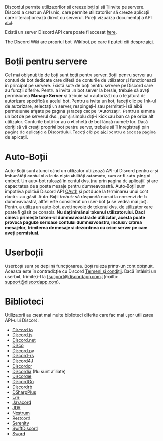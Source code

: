 <!-- TITLE: [RO] Boții-->
<!-- SUBTITLE: Informații despre varietatea de boți Discord  -->

Discordul permite utilizatorilor să creeze boți și să îi invite pe servere. Discord a creat un API unic, care permite utilizatorilor să creeze aplicații care interacționează direct cu serverul. Puteți vizualiza documentația API [aici](https://discordapp.com/developers/docs/intro).

Există un server Discord API care poate fi accesat [here](http://discord.gg/discord-api).

The Discord Wiki are propriul bot, Wikibot, pe care îl puteți citi despre [aici](/wikibot).


# Boții pentru servere
Cel mai obișnuit tip de boți sunt boții pentru server. Boții pentru server au conturi de bot dedicate care diferă de conturile de utilizator și funcționează în principal pe servere. Există sute de boți pentru servere pe Discord care au funcții diferite. Pentru a invita un bot server la bresle, trebuie să aveți permisiunea **Manage Server** și trebuie să o autorizați cu o legătură de autorizare specifică a acelui bot. Pentru a invita un bot, faceți clic pe link-ul de autorizare, selectați un server, respingeți-l sau permiteți-i să aibă permisiunile afișate pe pagină și faceți clic pe "Autorizați". Pentru a elimina un bot de pe serverul dvs., pur și simplu dați-i kick sau ban ca pe orice alt utilizator. Conturile boții-lor au o etichetă de bot lângă numele lor. Dacă doriți să vă creați propriul bot pentru server, trebuie să îl înregistrați prin pagina de aplicație a Discordului. Faceți clic pe [aici](https://discordapp.com/developers/applications/me) pentru a accesa pagina de aplicații.

# Auto-Boții
Auto-Boții sunt atunci când un utilizator utilizează API-ul Discord pentru a-și îmbunătăți contul și a le da niște abilități automate, cum ar fi auto-ping și embed.  Un auto-bot rulează în contul dvs. (nu prin pagina de aplicații) și are capacitatea de a posta mesaje pentru dumneavoastră. Auto-Boții sunt împotriva politicii Discord API [OAuth](https://discordapp.com/developers/docs/topics/oauth2#bot-vs-user-accounts) și pot duce la terminarea unui cont dacă s-au găsit. Auto-Boții *trebuie* să răspundă numai la comenzi de la dumneavoastră, altfel este considerat un user-bot (a se vedea mai jos). Pentru a utiliza un auto-bot, aveți nevoie de tokenul dvs. de utilizator care poate fi găsit pe consola. **Nu dați nimănui tokenul utilizatorului. Dacă cineva primește token-ul dumneavoastră de utilizator, acesta poate provoca pagube serioase contului dumneavoastră, inclusiv citirea mesajelor, trimiterea de mesaje și dezordinea cu orice server pe care aveți permisiuni.**

# Userboții
Userboții sunt pe deplină funcționarea. Boții ruleză printr-un cont obișnuit. Aceasta este în contradicție cu Discord [Termeni și condiții](https://discordapp.com/terms). Dacă întâlniți un userbot, trimiteți-l la [support@discordapp.com.](mailto: support@discordapp.com).

# Biblioteci
Utilizatorii au creat mai multe biblioteci diferite care fac mai ușor utilizarea API-ului Discord.
* [Discord.io](https://github.com/izy521/discord.io)
* [Discord.js](https://github.com/hydrabolt/discord.js)
* [Discord.net](https://github.com/RogueException/Discord.Net)
* [Disco](https://github.com/b1naryth1ef/disco)
* [Discord.py](https://github.com/Rapptz/discord.py)
* [Discord-rs](https://github.com/SpaceManiac/discord-rs)
* [Discord4J](https://github.com/austinv11/Discord4J)
* [Discordcr](https://github.com/meew0/discordcr)
* [Discordia](https://github.com/SinisterRectus/Discordia) (Nu sunt afiliate)
* [Discordie](https://github.com/qeled/discordie)
* [DiscordGo](https://github.com/bwmarrin/discordgo)
* [Discordrb](https://github.com/meew0/discordrb)
* [DSharpPlus](https://github.com/NaamloosDT/DSharpPlus)
* [Eris](https://github.com/abalabahaha/eris)
* [Javacord](https://github.com/BtoBastian/Javacord)
* [JDA](https://github.com/DV8FromTheWorld/JDA)
* [Nostrum](https://github.com/Kraigie/nostrum)
* [Restcord](https://github.com/restcord/restcord)
* [Serenity](https://github.com/zeyla/serenity)
* [SwiftDiscord](https://github.com/nuclearace/SwiftDiscord)
* [Sword](https://github.com/Azoy/Sword)
